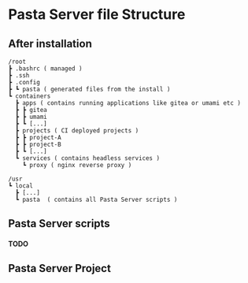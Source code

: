 # Pasta Server file Structure

## After installation

```
/root
┣ .bashrc ( managed )
┣ .ssh
┣ .config
┣ ┗ pasta ( generated files from the install )
┗ containers
  ┣ apps ( contains running applications like gitea or umami etc )
  ┣ ┣ gitea
  ┣ ┣ umami
  ┣ ┗ [...]
  ┣ projects ( CI deployed projects )
  ┣ ┣ project-A
  ┣ ┣ project-B
  ┣ ┗ [...]
  ┗ services ( contains headless services )
    ┗ proxy ( nginx reverse proxy )

/usr
┗ local
  ┣ [...]
  ┗ pasta  ( contains all Pasta Server scripts )
```

## Pasta Server scripts

#### TODO


## Pasta Server Project
